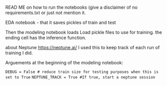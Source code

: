 READ ME on how to run the notebooks (give a disclaimer of no requirements.txt or just not mention it. 

EDA notebook - that it saves pickles of train and test

Then the modeling notebook loads Load pickle files to use for training. the ending cell has the inference function. 

about Neptune https://neptune.ai/ I used this to keep track of each run of training I did.

Arguements at the beginning of the modeling notebook:

`DEBUG = False # reduce train size for testing purposes when this is set to True`
`NEPTUNE_TRACK = True #If true, start a neptune session`

